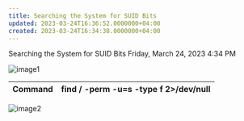 ```yaml
---
title: Searching the System for SUID Bits
updated: 2023-03-24T16:36:52.0000000+04:00
created: 2023-03-24T16:34:38.0000000+04:00
---
```


Searching the System for SUID Bits
Friday, March 24, 2023
4:34 PM

![image1](image1-243.png)

| Command | find / -perm -u=s -type f 2\>/dev/null |
|---------|----------------------------------------|

![image2](image2-107.png)

